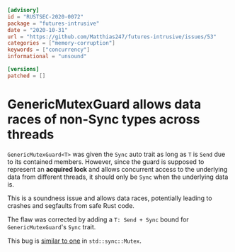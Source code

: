 ```toml
[advisory]
id = "RUSTSEC-2020-0072"
package = "futures-intrusive"
date = "2020-10-31"
url = "https://github.com/Matthias247/futures-intrusive/issues/53"
categories = ["memory-corruption"]
keywords = ["concurrency"]
informational = "unsound"

[versions]
patched = []
```

# GenericMutexGuard allows data races of non-Sync types across threads

`GenericMutexGuard<T>` was given the `Sync` auto trait as long as `T` is `Send`
due to its contained members. However, since the guard is supposed to represent
an **acquired lock** and allows concurrent access to the underlying data from
different threads, it should only be `Sync` when the underlying data is.

This is a soundness issue and allows data races, potentially leading to crashes
and segfaults from safe Rust code.

The flaw was corrected by adding a `T: Send + Sync` bound for
`GenericMutexGuard`'s `Sync` trait.

This bug is [similar to one](https://github.com/rust-lang/rust/issues/41622) in
`std::sync::Mutex`.
